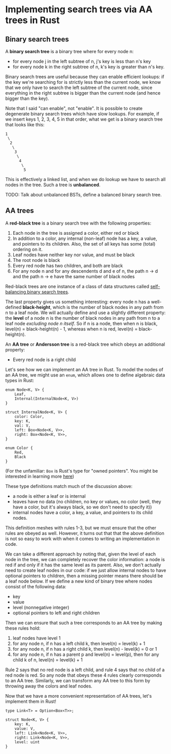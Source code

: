 # Implementing search trees via AA trees in Rust

## Binary search trees

A **binary search tree** is a binary tree where for every node n:

 - for every node j in the left subtree of n, j's key is less than n's key
 - for every node k in the right subtree of n, k's key is greater than n's key.

Binary search trees are useful because they can enable efficient lookups: if the key we're searching for is strictly less than the current node, we know that we only have to search the left subtree of the current node, since everything in the right subtree is bigger than the current node (and hence bigger than the key).

Note that I said "can enable", not "enable". It is possible to create degenerate binary search trees which have slow lookups. For example, if we insert keys 1, 2, 3, 4, 5 in that order, what we get is a binary search tree that looks like this:

    1
     \
      2
       \
        3
         \
          4
           \
            5

This is effectively a linked list, and when we do lookup we have to search all nodes in the tree. Such a tree is **unbalanced**.

TODO: Talk about unbalanced BSTs, define a balanced binary search tree.

## AA trees

A **red-black tree** is a binary search tree with the following properties:

 1. Each node in the tree is assigned a color, either red or black
 2. In addition to a color, any internal (non-leaf) node has a key, a value, and pointers to its children. Also, the set of all keys has some (total) ordering on it.
 3. Leaf nodes have neither key nor value, and must be black
 4. The root node is black
 5. Every red node has two children, and both are black
 6. For any node n and for any descendents d and e of n, the path n -> d and the path n -> e have the same number of black nodes

Red-black trees are one instance of a class of data structures called [self-balancing binary search trees](http://en.wikipedia.org/wiki/Self-balancing_binary_search_tree).

The last property gives us something interesting: every node n has a well-defined **black-height**, which is the number of black nodes in any path from n to a leaf node. We will actually define and use a slightly different property: the **level** of a node n is the number of black nodes in any path from n to a leaf node *excluding node n itself*. So if n is a node, then when n is black, level(n) = black-height(n) - 1, whereas when n is red, level(n) = black-height(n).

An **AA tree** or **Andersson tree** is a red-black tree which obeys an additional property:

 - Every red node is a right child

Let's see how we can implement an AA tree in Rust. To model the nodes of an AA tree, we might use an `enum`, which allows one to define algebraic data types in Rust:

    enum Node<K, V> {
        Leaf,
        Internal(InternalNode<K, V>)
    }

    struct InternalNode<K, V> {
        color: Color,
        key: K,
        val: V,
        left: Box<Node<K, V>>,
        right: Box<Node<K, V>>,
    }

    enum Color {
        Red,
        Black
    }

(For the unfamiliar: `Box` is Rust's type for "owned pointers". You might be interested in learning more [here](http://doc.rust-lang.org/guide-pointers.html#boxes))

These type definitions match much of the discussion above:

 - a node is either a leaf or is internal
 - leaves have no data (no children, no key or values, no color (well, they have a color, but it's always black, so we don't need to specify it))
 - internal nodes have a color, a key, a value, and pointers to its child nodes.

This definition meshes with rules 1-3, but we must ensure that the other rules are obeyed as well. However, it turns out that that the above definition is not so easy to work with when it comes to writing an implementation in code.

We can take a different approach by noting that, given the level of each node in the tree, we can completely recover the color information: a node is red if and only if it has the same level as its parent. Also, we don't actually need to create leaf nodes in our code: if we just allow internal nodes to have optional pointers to children, then a missing pointer means there should be a leaf node below. If we define a new kind of binary tree where nodes consist of the following data:

 - key
 - value
 - level (nonnegative integer)
 - optional pointers to left and right children

Then we can ensure that such a tree corresponds to an AA tree by making these rules hold:

 1. leaf nodes have level 1
 2. for any node n, if n has a left child k, then level(n) = level(k) + 1
 3. for any node n, if n has a right child k, then level(n) - level(k) = 0 or 1
 4. for any node n, if n has a parent p and level(n) = level(p), then for any child k of n, level(n) = level(k) + 1

Rule 2 says that no red node is a left child, and rule 4 says that no child of a red node is red. So any node that obeys these 4 rules clearly corresponds to an AA tree. Similarly, we can transform any AA tree to this form by throwing away the colors and leaf nodes.

Now that we have a more convenient representation of AA trees, let's implement them in Rust!


    type Link<T> = Option<Box<T>>;

    struct Node<K, V> {
        key: K,
        value: V,
        left: Link<Node<K, V>>,
        right: Link<Node<K, V>>,
        level: uint
    }

